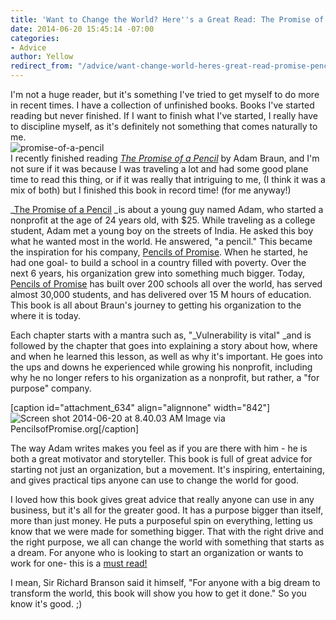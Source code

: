 ```yaml
---
title: 'Want to Change the World? Here''s a Great Read: The Promise of a Pencil'
date: 2014-06-20 15:45:14 -07:00
categories:
- Advice
author: Yellow
redirect_from: "/advice/want-change-world-heres-great-read-promise-pencil/"
---
```


I'm not a huge reader, but it's something I've tried to get myself to do more in recent times. I
have a collection of unfinished books. Books I've started reading but never finished. If I want to
finish what I've started, I really have to discipline myself, as it's definitely not something that
comes naturally to me.\
![promise-of-a-pencil](https://yellow-blog-images.imgix.net/2014/06/promise-of-a-pencil.jpg)\
I recently finished reading
[_The Promise of a Pencil_](http://www.amazon.com/Promise-Pencil-Ordinary-Person-Extraordinary/dp/1476730628/ref=sr_1_1?s=books&ie=UTF8&qid=1403278338&sr=1-1&keywords=promise+of+a+pencil)
by Adam Braun, and I'm not sure if it was because I was traveling a lot and had some good plane time
to read this thing, or if it was really that intriguing to me, (I think it was a mix of both) but I
finished this book in record time! (for me anyway!)

\_[The Promise of a Pencil](http://www.amazon.com/Promise-Pencil-Ordinary-Person-Extraordinary/dp/1476730628/ref=sr_1_1?s=books&ie=UTF8&qid=1403278338&sr=1-1&keywords=promise+of+a+pencil)
_is about a young guy named Adam, who started a nonprofit at the age of 24 years old, with $25\.
While traveling as a college student, Adam met a young boy on the streets of India. He asked this
boy what he wanted most in the world. He answered, "a pencil." This became the inspiration for his
company, [Pencils of Promise](http://pencilsofpromise.org/). When he started, he had one goal- to
build a school in a country filled with poverty. Over the next 6 years, his organization grew into
something much bigger. Today, [Pencils of Promise](http://pencilsofpromise.org/) has built over 200
schools all over the world, has served almost 30,000 students, and has delivered over 15 M hours of
education. This book is all about Braun's journey to getting his organization to the where it is
today.

Each chapter starts with a mantra such as, "_Vulnerability is vital" _and is followed by the chapter
that goes into explaining a story about how, where and when he learned this lesson, as well as why
it's important. He goes into the ups and downs he experienced while growing his nonprofit, including
why he no longer refers to his organization as a nonprofit, but rather, a "for purpose" company.

[caption id="attachment_634" align="alignnone"
width="842"]![Screen shot 2014-06-20 at 8.40.03 AM](https://yellow-blog-images.imgix.net/2014/06/Screen-shot-2014-06-20-at-8.40.03-AM.png)
Image via PencilsofPromise.org[/caption]

The way Adam writes makes you feel as if you are there with him - he is both a great motivator and
storyteller. This book is full of great advice for starting not just an organization, but a
movement. It's inspiring, entertaining, and gives practical tips anyone can use to change the world
for good.

I loved how this book gives great advice that really anyone can use in any business, but it's all
for the greater good. It has a purpose bigger than itself, more than just money. He puts a
purposeful spin on everything, letting us know that we were made for something bigger. That with the
right drive and the right purpose, we all can change the world with something that starts as a
dream. For anyone who is looking to start an organization or wants to work for one- this is a
[must read!](http://www.amazon.com/Promise-Pencil-Ordinary-Person-Extraordinary/dp/1476730628/ref=sr_1_1?s=books&ie=UTF8&qid=1403278338&sr=1-1&keywords=promise+of+a+pencil)

I mean, Sir Richard Branson said it himself, "For anyone with a big dream to transform the world,
this book will show you how to get it done." So you know it's good. ;)
